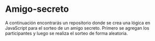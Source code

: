 # Amigo-secreto
A continuación encontrarás un repositorio donde se crea una lógica en JavaScript para el sorteo de un amigo secreto. Primero se agregan los participantes y luego se realiza el sorteo de forma aleatoria. 
